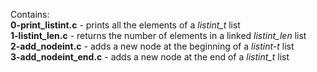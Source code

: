 Contains:<br />**0-print_listint.c** - prints all the elements of a *listint_t* list
<br />**1-listint_len.c** - returns the number of elements in a linked *listint_len* list
<br />**2-add_nodeint.c** - adds a new node at the beginning of a *listint-t* list
<br />**3-add_nodeint_end.c** - adds a new node at the end of a *listint_t* list
